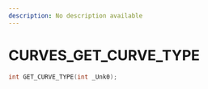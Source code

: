 ```yaml
---
description: No description available 
---
```


# CURVES\_GET_CURVE_TYPE

```cpp
int GET_CURVE_TYPE(int _Unk0);
```